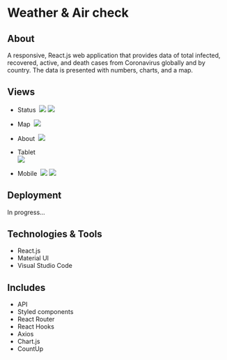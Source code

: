 # Weather & Air check

## About 

A responsive, React.js web application that provides data of total infected, recovered, active, and death cases from Coronavirus globally and by country. 
The data is presented with numbers, charts, and a map.

## Views

- Status&nbsp;
![](git-images/1.PNG)
![](git-images/2.PNG)

- Map&nbsp;
![](git-images/3.PNG) 

- About&nbsp;
![](git-images/4.PNG)

- Tablet&nbsp;  
![](git-images/5.PNG)

- Mobile&nbsp;
![](git-images/6.PNG)
![](git-images/7.PNG)

## Deployment
In progress...

## Technologies & Tools

- React.js
- Material UI
- Visual Studio Code

## Includes

- API 
- Styled components
- React Router
- React Hooks
- Axios
- Chart.js
- CountUp

